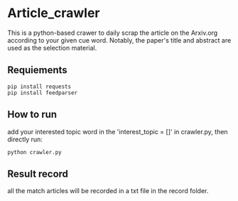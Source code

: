 # Article_crawler
This is a python-based crawer to daily scrap the article on the Arxiv.org according to your given cue word. Notably, the paper's title and abstract are used as the selection material.

## Requiements
```
pip install requests
pip install feedparser
```

## How to run
add your interested topic word in the 'interest_topic = []' in crawler.py, then directly run:
```
python crawler.py
```

## Result record
all the match articles will be recorded in a txt file in the record folder.

